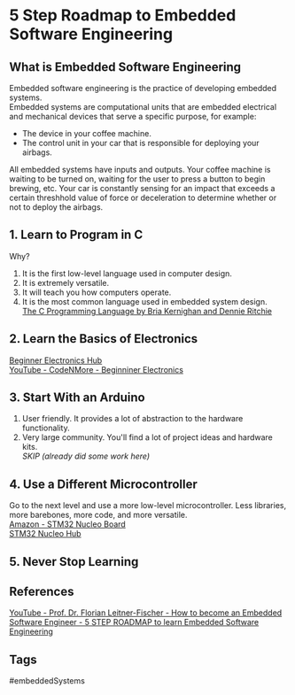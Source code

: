 # 5 Step Roadmap to Embedded Software Engineering 

## What is Embedded Software Engineering
Embedded software engineering is the practice of developing embedded systems.   
Embedded systems are computational units that are embedded electrical and mechanical devices that serve a specific purpose, for example:  
* The device in your coffee machine.  
* The control unit in your car that is responsible for deploying your airbags.  

All embedded systems have inputs and outputs. Your coffee machine is waiting to be turned on, waiting for the user to press a button to begin brewing, etc. Your car is 
constantly sensing for an impact that exceeds a certain threshhold value of force or deceleration to determine whether or not to deploy the airbags.  

## 1. Learn to Program in C  
Why?
1. It is the first low-level language used in computer design.  
2. It is extremely versatile.  
3. It will teach you how computers operate.  
4. It is the most common language used in embedded system design.   
[The C Programming Language by Bria Kernighan and Dennie Ritchie](https://en.wikipedia.org/wiki/The_C_Programming_Language)  

## 2. Learn the Basics of Electronics
[Beginner Electronics Hub ](../202305062158/README.md)  
[YouTube - CodeNMore - Beginniner Electronics](https://www.youtube.com/watch?v=r-X9coYTOV4&list=PLah6faXAgguOeMUIxS22ZU4w5nDvCl5gs)  

## 3. Start With an Arduino
1. User friendly. It provides a lot of abstraction to the hardware functionality.  
2. Very large community. You'll find a lot of project ideas and hardware kits.   
*SKIP (already did some work here)*

## 4. Use a Different Microcontroller
Go to the next level and use a more low-level microcontroller. Less libraries, more barebones, more code, and more versatile.  
[Amazon - STM32 Nucleo Board](https://www.amazon.com/NUCLEO-F401RE-Nucleo-64-Development-STM32F401RE-connectivity/dp/B07JYBPWN4?crid=2O2ZJHC8S886V&keywords=STM32+Nucleo&qid=1648470687&sprefix=stm32+nucleo,aps,202&sr=8-1&linkCode=sl1&tag=flf21-20&linkId=a21237b83b00395c41838c89cb0e2345&language=en_US&ref_=as_li_ss_tl)  
[STM32 Nucleo Hub](../202305122222/README.md)

## 5. Never Stop Learning 

## References
[YouTube - Prof. Dr. Florian Leitner-Fischer - How to become an Embedded Software Engineer - 5 STEP ROADMAP to learn Embedded Software Engineering](https://www.youtube.com/watch?v=IOs6QDI-2MY) 

## Tags
#embeddedSystems
